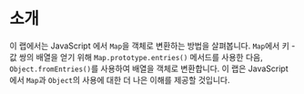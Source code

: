 # 소개

이 랩에서는 JavaScript 에서 `Map`을 객체로 변환하는 방법을 살펴봅니다. `Map`에서 키 - 값 쌍의 배열을 얻기 위해 `Map.prototype.entries()` 메서드를 사용한 다음, `Object.fromEntries()`를 사용하여 배열을 객체로 변환합니다. 이 랩은 JavaScript 에서 `Map`과 `Object`의 사용에 대한 더 나은 이해를 제공할 것입니다.
